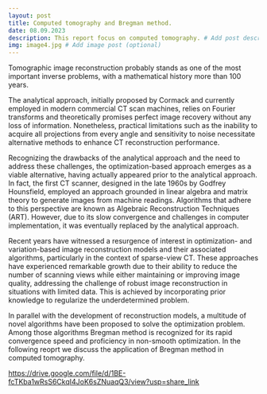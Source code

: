```yaml
---
layout: post
title: Computed tomography and Bregman method.
date: 08.09.2023
description: This report focus on computed tomography. # Add post description (optional)
img: image4.jpg # Add image post (optional)
---
```


Tomographic image reconstruction probably stands as one of the most important inverse problems, with a mathematical history more than 100 years.

The analytical approach, initially proposed by Cormack and currently employed in modern commercial CT scan machines, relies on Fourier transforms and theoretically promises perfect image recovery without any loss of information. Nonetheless, practical limitations such as the inability to acquire all projections from every angle and sensitivity to noise necessitate alternative methods to enhance CT reconstruction performance.

Recognizing the drawbacks of the analytical approach and the need to address these challenges, the optimization-based approach emerges as a viable alternative, having actually appeared prior to the analytical approach. In fact, the first CT scanner, designed in the late 1960s by Godfrey Hounsfield, employed an approach grounded in linear algebra and matrix theory to generate images from machine readings. Algorithms that adhere to this perspective are known as Algebraic Reconstruction Techniques (ART). However, due to its slow convergence and challenges in computer implementation, it was eventually replaced by the analytical approach.

Recent years have witnessed a resurgence of interest in optimization- and variation-based image reconstruction models and their associated algorithms, particularly in the context of sparse-view CT. These approaches have experienced remarkable growth due to their ability to reduce the number of scanning views while either maintaining or improving image quality, addressing the challenge of robust image reconstruction in situations with limited data. This is achieved by incorporating prior knowledge to regularize the underdetermined problem.

In parallel with the development of reconstruction models, a multitude of novel algorithms have been proposed to solve the optimization problem. Among those algorithms Bregman method is recognized for its rapid convergence speed and proficiency in non-smooth optimization. In the following reoprt we discuss the application of Bregman method in computed tomography.

https://drive.google.com/file/d/1BE-fcTKba1wRsS6CkqI4JoK6sZNuaqQ3/view?usp=share_link